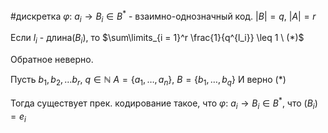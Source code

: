 #дискретка 
$\varphi: \ a_i \to B_i \in B^*$ - взаимно-однозначный код.
$|B| = q, \ |A| = r$

Если $l_i$ - длина($B_i$), то $\sum\limits_{i = 1}^r \frac{1}{q^{l_i}} \leq 1 \ (*)$

Обратное неверно.

Пусть $b_1, b_2, \dots b_r, \ q \in \mathbb{N}$
$A = \{ a_1, \dots, a_n \}, \ B = \{ b_1, \dots, b_q \}$ 
И верно ($*$)

Тогда существует прек. кодирование такое, что
$\varphi: \ a_i \to B_i \in B^{*}$, что $(B_i) = e_i$